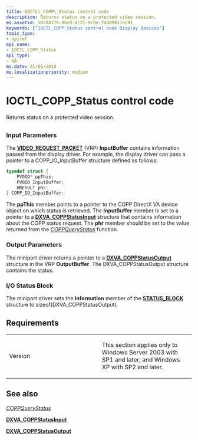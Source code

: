 ```yaml
---
title: IOCTL\_COPP\_Status control code
description: Returns status on a protected video session.
ms.assetid: 58c841f6-0bc8-4c21-9c0e-fd409817ec91
keywords: ["IOCTL_COPP_Status control code Display Devices"]
topic_type:
- apiref
api_name:
- IOCTL_COPP_Status
api_type:
- NA
ms.date: 01/05/2018
ms.localizationpriority: medium
---
```


# IOCTL\_COPP\_Status control code


Returns status on a protected video session.

## <span id="ddk_ioctl_copp_status_gg"></span><span id="DDK_IOCTL_COPP_STATUS_GG"></span>


### <span id="Input_Parameters"></span><span id="input_parameters"></span><span id="INPUT_PARAMETERS"></span>Input Parameters

The [**VIDEO\_REQUEST\_PACKET**](https://docs.microsoft.com/windows-hardware/drivers/ddi/video/ns-video-_video_request_packet) (VRP) **InputBuffer** contains information passed from the display driver. For example, the display driver can pass a pointer to a COPP\_IO\_InputBuffer structure defined as follows:

```cpp
typedef struct {
    PVOID* ppThis;
    PVOID InputBuffer;
    HRESULT phr;
} COPP_IO_InputBuffer;
```

The **ppThis** member points to a pointer to the COPP DirectX VA device object on which status is retrieved. The **InputBuffer** member is set to a pointer to a [**DXVA\_COPPStatusInput**](https://docs.microsoft.com/windows-hardware/drivers/ddi/dxva/ns-dxva-_dxva_coppstatusinput) structure that contains information about the COPP status request. The **phr** member should be set to the value returned from the [*COPPQueryStatus*](https://docs.microsoft.com/windows-hardware/drivers/display/coppquerystatus) function.

### <span id="Output_Parameters"></span><span id="output_parameters"></span><span id="OUTPUT_PARAMETERS"></span>Output Parameters

The miniport driver returns a pointer to a [**DXVA\_COPPStatusOutput**](https://docs.microsoft.com/windows-hardware/drivers/ddi/dxva/ns-dxva-_dxva_coppstatusoutput) structure in the VRP **OutputBuffer**. The DXVA\_COPPStatusOutput structure contains the status.

### <span id="I_O_Status_Block"></span><span id="i_o_status_block"></span><span id="I_O_STATUS_BLOCK"></span>I/O Status Block

The miniport driver sets the **Information** member of the [**STATUS\_BLOCK**](https://docs.microsoft.com/windows-hardware/drivers/ddi/video/ns-video-_status_block) structure to sizeof(DXVA\_COPPStatusOutput).

Requirements
------------

<table>
<colgroup>
<col width="50%" />
<col width="50%" />
</colgroup>
<tbody>
<tr class="odd">
<td align="left"><p>Version</p></td>
<td align="left"><p>This section applies only to Windows Server 2003 with SP1 and later, and Windows XP with SP2 and later.</p></td>
</tr>
</tbody>
</table>

## <span id="see_also"></span>See also


[*COPPQueryStatus*](https://docs.microsoft.com/windows-hardware/drivers/display/coppquerystatus)

[**DXVA\_COPPStatusInput**](https://docs.microsoft.com/windows-hardware/drivers/ddi/dxva/ns-dxva-_dxva_coppstatusinput)

[**DXVA\_COPPStatusOutput**](https://docs.microsoft.com/windows-hardware/drivers/ddi/dxva/ns-dxva-_dxva_coppstatusoutput)

 

 






